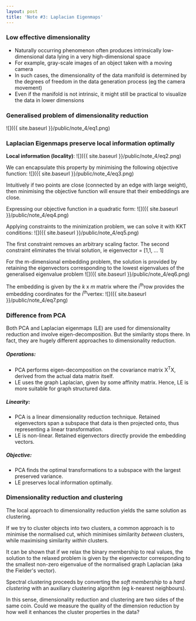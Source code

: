 ```yaml
---
layout: post
title: 'Note #3: Laplacian Eigenmaps'
---
```

### Low effective dimensionality
  * Naturally occurring phenomenon often produces intrinsically low-dimensional data lying in a very high-dimensional space
  * For example, gray-scale images of an object taken with a moving camera
  * In such cases, the dimensionality of the data manifold is determined by the degrees of freedom in the data generation process (eg the camera movement)
  * Even if the manifold is not intrinsic, it might still be practical to visualize the data in lower dimensions 

### Generalised problem of dimensionality reduction
![]({{ site.baseurl }}/public/note_4/eq1.png)

### Laplacian Eigenmaps preserve local information optimally
__Local information (locality)__: 
![]({{ site.baseurl }}/public/note_4/eq2.png)

We can encapsulate this property by minimising the following objective function:
![]({{ site.baseurl }}/public/note_4/eq3.png)

Intuitively if two points are close (connected by an edge with large weight), then minimising the objective function will ensure that their embeddings are close.

Expressing our objective function in a quadratic form:
![]({{ site.baseurl }}/public/note_4/eq4.png)

Applying constraints to the minimization problem, we can solve it with KKT conditions:
![]({{ site.baseurl }}/public/note_4/eq5.png)

The first constraint removes an arbitrary scaling factor.
The second constraint eliminates the trivial solution, ie eigenvector = [1,1, … 1]

For the m-dimensional embedding problem, the solution is provided by retaining the eigenvectors corresponding to the lowest eigenvalues of the generalised eigenvalue problem
![]({{ site.baseurl }}/public/note_4/eq6.png)

The embedding is given by the _k_ x _m_ matrix where the i<sup>th</sup>row provides the embedding coordinates for the i<sup>th</sup>vertex:
![]({{ site.baseurl }}/public/note_4/eq7.png)

### Difference from PCA
Both PCA and Laplacian eigenmaps (LE) are used for dimensionality reduction and involve eigen-decomposition. But the similarity stops there. In fact, they are hugely different approaches to dimensionality reduction.

##### Operations: 
* PCA performs eigen-decomposition on the covariance matrix X<sup>T</sup>X, derived from the actual data matrix itself.
* LE uses the graph Laplacian, given by some affinity matrix. Hence, LE is more suitable for graph structured data.

##### Linearity:
* PCA is a linear dimensionality reduction technique. Retained eigenvectors span a subspace that data is then projected onto, thus representing a linear transformation. 
* LE is non-linear. Retained eigenvectors directly provide the embedding vectors.

##### Objective:
* PCA finds the optimal transformations to a subspace with the largest preserved variance. 
* LE preserves local information optimally. 

### Dimensionality reduction and clustering
The local approach to dimensionality reduction yields the same solution as clustering.

If we try to cluster objects into two clusters, a common approach is to minimise the normalised cut, which minimises similarity _between_ clusters, while maximising similarity _within_ clusters. 

It can be shown that if we relax the binary membership to real values, the solution to the relaxed problem is given by the eigenvector corresponding to the smallest non-zero eigenvalue of the normalised graph Laplacian (aka the Fielder's vector).

Spectral clustering proceeds by converting the _soft membership_ to a _hard clustering_ with an auxiliary clustering algorithm (eg k-nearest neighbours). 

In this sense, dimensionality reduction and clustering are two sides of the same coin. Could we measure the quality of the dimension reduction by how well it enhances the cluster properties in the data? 
